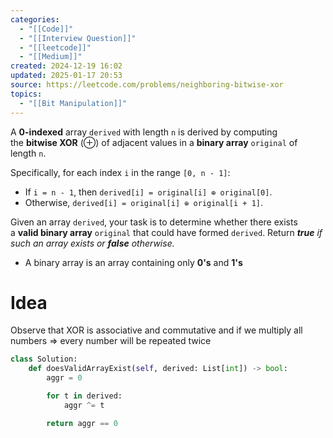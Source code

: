 ```yaml
---
categories:
  - "[[Code]]"
  - "[[Interview Question]]"
  - "[[leetcode]]"
  - "[[Medium]]"
created: 2024-12-19 16:02
updated: 2025-01-17 20:53
source: https://leetcode.com/problems/neighboring-bitwise-xor
topics:
  - "[[Bit Manipulation]]"
---
```

A **0-indexed** array `derived` with length `n` is derived by computing the **bitwise XOR** (⊕) of adjacent values in a **binary array** `original` of length `n`.

Specifically, for each index `i` in the range `[0, n - 1]`:
- If `i = n - 1`, then `derived[i] = original[i] ⊕ original[0]`.
- Otherwise, `derived[i] = original[i] ⊕ original[i + 1]`.

Given an array `derived`, your task is to determine whether there exists a **valid binary array** `original` that could have formed `derived`.
Return _**true** if such an array exists or **false** otherwise._
- A binary array is an array containing only **0's** and **1's**
# Idea
Observe that XOR is associative and commutative and if we multiply all numbers => every number will be repeated twice
```python
class Solution:
    def doesValidArrayExist(self, derived: List[int]) -> bool:
        aggr = 0

        for t in derived:
            aggr ^= t

        return aggr == 0
``` 